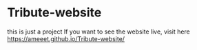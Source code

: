 # Tribute-website
this is just a project
If you want to see the website live, visit here https://ameeet.github.io/Tribute-website/
